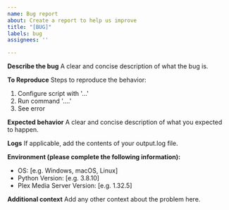 ```yaml
---
name: Bug report
about: Create a report to help us improve
title: "[BUG]"
labels: bug
assignees: ''

---
```


**Describe the bug**
A clear and concise description of what the bug is.

**To Reproduce**
Steps to reproduce the behavior:
1. Configure script with '...'
2. Run command '....'
3. See error

**Expected behavior**
A clear and concise description of what you expected to happen.

**Logs**
If applicable, add the contents of your output.log file.

**Environment (please complete the following information):**
 - OS: [e.g. Windows, macOS, Linux]
 - Python Version: [e.g. 3.8.10]
 - Plex Media Server Version: [e.g. 1.32.5]

**Additional context**
Add any other context about the problem here. 